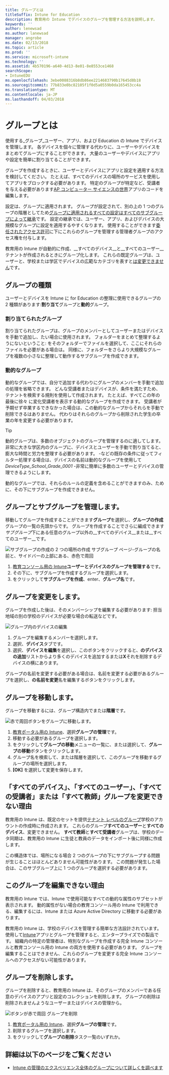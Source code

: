```yaml
---
title: グループとは
titleSuffix: Intune for Education
description: 教育用の Intune でデバイスのグループを管理する方法を説明します。
keywords: ''
author: lenewsad
ms.author: lanewsad
manager: angrobe
ms.date: 02/13/2018
ms.topic: article
ms.prod: ''
ms.service: microsoft-intune
ms.technology: ''
ms.assetid: 4b570196-a640-4d13-8e01-8e8553ce1468
searchScope:
- IntuneEDU
ms.openlocfilehash: 3ebe0088316b8db86ee2214683790b17645d8b18
ms.sourcegitcommit: 77b833e0bc82105f1f0d5a0559b0da165453cc4a
ms.translationtype: MT
ms.contentlocale: ja-JP
ms.lasthandoff: 04/03/2018
---
```

# <a name="what-are-groups"></a>グループとは

使用する_グループ_ユーザー、アプリ、および Education の Intune でデバイスを管理します。 各デバイスを個々に管理する代わりに、ユーザーやデバイスをまとめてグループにすることができます。 大量のユーザーやデバイスにアプリや設定を簡単に割り当てることができます。

グループを作成するときに、ユーザーとデバイスにアプリと設定を適用する方法を検討してください。 たとえば、すべてのデバイスの場所のサービスを使用してアプリをブロックする必要があります。 特定のグループが特定など、受講者を与える必要があります[AP コンピューター サイエンスの世界](https://www.tealsk12.org)アプリのコードを編集します。

設定は、グループに適用されます。 グループが設定されて、別の上の 1 つのグループの階層としてため[グループに適用されるすべての設定はすべてのサブグループによって継承](settings-inheritance.md)です。 設定の継承では、ユーザー、アプリ、およびデバイスの大規模なグループに設定を適用するやすくなります。 使用することができます[委任されたアクセス許可](group-admin-delegate.md#how-do-i-assign-admin-groups)に下にこれらのグループを管理する管理者グループのアクセス権を付与します。

教育用の Intune が自動的に作成、__すべてのデバイス__と__すべてのユーザー__テナントが作成されるときにグループ化します。 これらの既定グループは、ユーザーと、学校または学区でデバイスの広範なカテゴリを表すと[は変更できません](what-are-groups.md#why-cant-i-change-the-all-devices-all-users-all-students-or-all-teachers-groups)です。

## <a name="group-types"></a>グループの種類

ユーザーとデバイスを Intune に for Education の整理に使用できるグループの 2 種類があります:**割り当て**グループと**動的**グループ。

### <a name="assigned-groups"></a>割り当てられたグループ

割り当てられたグループは、グループのメンバーとしてユーザーまたはデバイスを手動で追加し、たい場合に使用されます。 フォルダーをまとめて整理するようにないということ: をそのフォルダーでファイルを選択して、ここにそれらのファイルを必要がある場合は。 同様に、フォルダーをさらより大規模なグループを複数の小さなに整理して動作するサブグループを作成できます。

### <a name="dynamic-groups"></a>動的なグループ

動的なグループでは、自分で追加する代わりにグループのメンバーを手動で追加の処理を省略できます。 どんな受講者またはデバイスが、条件を満たすため、テナントを検索する規則を使用して作成されます。 たとえば、すべてこの年の最後に徐々 に変化受講者を表示する動的なグループを作成できます。 受講者が予期せず卒業するできなかった場合は、この動的なグループからそれらを手動で削除できるはありません。 代わりはそれらのグループから削除された学生の卒業の年を変更する必要があります。

> [!TIP]
> 動的グループは、多数のオブジェクトのグループを管理するのに適してします。 非常に大きな学区内のグループに、デバイスとユーザーを手動で割り当てると、膨大な時間と労力を整理する必要があります。 -などの既存の条件に従ってフィルター処理する場合は、デバイスの名前は動的なグループを使用して*DeviceType_School_Grade_0001* -非常に簡単に多数のユーザーとデバイスの管理できるようにします。

動的なグループでは、それらのルールの定義を含めることができますのみ、ために、その下にサブグループを作成できません。 

## <a name="managing-groups-and-subgroups"></a>グループとサブグループを管理します。

移動してグループを作成することができます**グループ**を選択し、**グループの作成**グループの一覧の先頭からです。 グループを作成することでさらに編成できます*サブグループ*下にある任意のグループ以外の__すべてのデバイス__または__すべてのユーザー__です。

  ![サブグループの作成の 2 つの場所の作成 サブグループ ページ-グループの名前と、サイドバーの上部にある、赤色で周回](./media/groups-007-create-subgroup.png)

1. [教育コンソール用の Intune](https://intuneeducation.portal.azure.com)**ユーザーとデバイスのグループを管理する**です。
2. その下に、サブグループを作成するグループを選択します。
3. をクリックして**サブグループを作成**、enter、**グループ名**です。

## <a name="making-changes-to-groups"></a>グループを変更をします。

グループを作成した後は、そのメンバーシップを編集する必要があります: 担当地域の別の学校のデバイスが必要な場合の転送などです。

  ![グループ内のデバイスの編集](./media/groups-008-edit-group-membership.png)

1. グループを編集するメンバーを選択します。
2. 選択、**デバイス**タブです。
3. 選択、**デバイスを編集**を選択し、このボタンをクリックすると、**のデバイスの追加**リストからより多くのデバイスを追加するまたは**X**それを削除するデバイスの横にあります。

グループの名前を変更する必要がある場合は、名前を変更する必要があるグループを選択し、**の名前を変更**名を編集するボタンをクリックします。

## <a name="move-a-group"></a>グループを移動します。

グループを移動するには、グループ構造内でまたは**階層**です。

  ![赤で周回ボタンをグループに移動します。](./media/groups-010-move-groups.png)

1.  [教育ポータル用の Intune](https://intuneeducation.portal.azure.com)、選択**グループの管理**です。
2. 移動する必要があるグループを選択します。
3.  をクリックして**グループの移動**メニューの一覧に、または選択して、**グループの移動**ボタンをクリックします。
4.  グループ名を検索して、または階層を選択して、このグループを移動するグループの場所を選択します。
5.  **[OK]** を選択して変更を保存します。

## <a name="why-cant-i-change-the-all-devices-all-users-all-students-or-all-teachers-groups"></a>「すべてのデバイス」、「すべてのユーザー」、「すべての受講者」または「すべて教師」グループを変更できない理由

教育用の Intune は、既定のセットを提供[テナント レベルのグループ](what-are-tenants.md)学校のアカウントの作成時に作成されます。 これらのグループ**すべてのユーザー**と**すべてのデバイス**、変更できません。 **すべて教師**と**すべて受講者**グループは、学校のデータ同期は、教育用の Intune に生徒と教員のデータをインポート後に同様に作成します。

この構造体では、場所になる場合 2 つのグループの下にサブグループする問題が生じることはほとんどありません可能性があります。 この問題が発生した場合は、このサブグループ上に 1 つのグループを選択する必要があります。

  <!--![Subgroup under multiple groups error message appears](./media/groups-012-subgroup-is-under-two-groups-warning.png)-->

## <a name="why-cant-i-edit-this-group"></a>このグループを編集できない理由

教育用の Intune では、Intune で使用可能なすべての動的な属性のサブセットが表示されます。 動的属性がない場合の教育コンソール用の Intune で利用できる、編集するには、Intune または Azure Active Directory に移動する必要があります。

教育用の Intune は、学校のデバイスを管理する簡単な方法設計されています。 使用して[Intune](https://docs.microsoft.com/intune/what-is-intune)アプリとグループを管理すると、エンタープライズでの製品です。 組織内の特定の管理者は、特別なグループを作成する完全 Intune コンソールと教育コンソール用の Intune の両方を使用する必要があります。 グループを編集することはできません、これらのグループを変更する完全 Intune コンソールへのアクセスがない可能性があります。

## <a name="delete-a-group"></a>グループを削除します。

グループを削除すると、教育用の Intune は、そのグループのメンバーである任意のデバイスのアプリと設定のコレクションを削除します。 グループの削除は削除されませんようなユーザーまたはデバイスの管理から。

  ![ボタンが赤で周回 グループを削除](./media/groups-011-delete-groups.png)

1.  [教育ポータル用の Intune](https://intuneeducation.portal.azure.com)、選択**グループの管理**です。
2. 削除するグループを選択します。
3.  をクリックして**グループの削除**タスク一覧のいずれか。

## <a name="find-out-more"></a>詳細は以下のページをご覧ください

- [Intune の管理のエクスペリエンス全体のグループについて詳しくを調べます](https://docs.microsoft.com/intune/deploy-use/use-groups-to-manage-users-and-devices-with-microsoft-intune)
